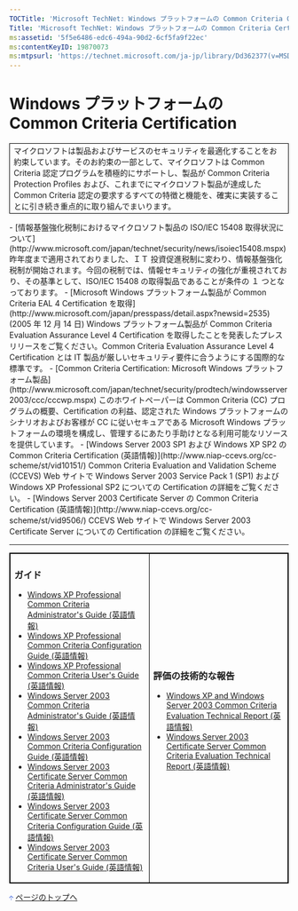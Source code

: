 ```yaml
---
TOCTitle: 'Microsoft TechNet: Windows プラットフォームの Common Criteria Certification'
Title: 'Microsoft TechNet: Windows プラットフォームの Common Criteria Certification'
ms:assetid: '5f5e6486-edc6-494a-90d2-6cf5fa9f22ec'
ms:contentKeyID: 19870073
ms:mtpsurl: 'https://technet.microsoft.com/ja-jp/library/Dd362377(v=MSDN.10)'
---
```


Windows プラットフォームの Common Criteria Certification
========================================================

<table border="0" cellpadding="0" cellspacing="0">
<tbody>
<tr>
<td style="border:1px solid black;" colspan="5">
マイクロソフトは製品およびサービスのセキュリティを最適化することをお約束しています。そのお約束の一部として、マイクロソフトは Common Criteria 認定プログラムを積極的にサポートし、製品が Common Criteria Protection Profiles および、これまでにマイクロソフト製品が達成した Common Criteria 認定の要求するすべての特徴と機能を、確実に実装することに引き続き重点的に取り組んでまいります。

</td>
</tr>
</tbody>
</table>
<p> </p>
-   [情報基盤強化税制におけるマイクロソフト製品の ISO/IEC 15408 取得状況について](http://www.microsoft.com/japan/technet/security/news/isoiec15408.mspx)
    昨年度まで適用されておりました、ＩＴ 投資促進税制に変わり、情報基盤強化税制が開始されます。今回の税制では、情報セキュリティの強化が重視されており、その基準として、ISO/IEC 15408 の取得製品であることが条件の １ つとなっております。
-   [Microsoft Windows プラットフォーム製品が Common Criteria EAL 4 Certification を取得](http://www.microsoft.com/japan/presspass/detail.aspx?newsid=2535)
    (2005 年 12 月 14 日) Windows プラットフォーム製品が Common Criteria Evaluation Assurance Level 4 Certification を取得したことを発表したプレス リリースをご覧ください。Common Criteria Evaluation Assurance Level 4 Certification とは IT 製品が厳しいセキュリティ要件に合うようにする国際的な標準です。
-   [Common Criteria Certification: Microsoft Windows プラットフォーム製品](http://www.microsoft.com/japan/technet/security/prodtech/windowsserver2003/ccc/cccwp.mspx)
    このホワイトペーパーは Common Criteria (CC) プログラムの概要、Certification の利益、認定された Windows プラットフォームのシナリオおよびお客様が CC に従いセキュアである Microsoft Windows プラットフォームの環境を構成し、管理するにあたり手助けとなる利用可能なリソースを提供しています。
-   [Windows Server 2003 SP1 および Windows XP SP2 の Common Criteria Certification (英語情報)](http://www.niap-ccevs.org/cc-scheme/st/vid10151/)
    Common Criteria Evaluation and Validation Scheme (CCEVS) Web サイトで Windows Server 2003 Service Pack 1 (SP1) および Windows XP Professional SP2 についての Certification の詳細をご覧ください。
-   [Windows Server 2003 Certificate Server の Common Criteria Certification (英語情報)](http://www.niap-ccevs.org/cc-scheme/st/vid9506/)
    CCEVS Web サイトで Windows Server 2003 Certificate Server についての Certification の詳細をご覧ください。

------------------------------------------------------------------------

<p> </p>
<table style="border:1px solid black;">
<colgroup>
<col width="50%" />
<col width="50%" />
</colgroup>
<tbody>
<tr class="odd">
<td style="border:1px solid black;"><div class="borderRight">
<div class="LeftCol">  
<h3 id="ガイド">ガイド</h3>  
<ul>  
<li><a href="http://download.microsoft.com/download/e/8/9/e897a1ee-0273-4694-b155-ad02f7b2b4d5/wxp_common_criteria_admin_guide.zip">Windows XP Professional Common Criteria Administrator's Guide (英語情報)</a><br />  
</li>  
<li><a href="http://download.microsoft.com/download/5/3/b/53b53a3e-39d5-4d30-86f2-146aa2c7be45/wxp_common_criteria_configuration_guide.zip">Windows XP Professional Common Criteria Configuration Guide (英語情報)</a><br />  
</li>  
<li><a href="http://download.microsoft.com/download/d/3/0/d304ab38-567c-4fad-a368-a3661ca1a16d/wxp_common_criteria_user_guide.zip">Windows XP Professional Common Criteria User's Guide (英語情報)</a><br />  
</li>  
<li><a href="http://download.microsoft.com/download/0/b/4/0b45ffb0-0fe4-43b1-b71b-fb4c5745d4a2/ws03_common_criteria_admin_guide.zip">Windows Server 2003 Common Criteria Administrator's Guide (英語情報)</a><br />  
</li>  
<li><a href="http://download.microsoft.com/download/4/6/4/46402d2a-45ce-4c1e-98d2-51cb7c9a1556/ws03_common_criteria_configuration_guide.zip">Windows Server 2003 Common Criteria Configuration Guide (英語情報)</a><br />  
</li>  
<li><a href="http://download.microsoft.com/download/1/7/6/17654a53-4910-486c-996e-731e4af226cf/ws03certserver_common_criteria_admin_guide.zip">Windows Server 2003 Certificate Server Common Criteria Administrator's Guide (英語情報)</a><br />  
</li>  
<li><a href="http://download.microsoft.com/download/f/2/0/f206c1fe-b176-4910-a812-68767867ee01/ws03certserver_common_criteria_configuration_guide.zip">Windows Server 2003 Certificate Server Common Criteria Configuration Guide (英語情報)</a><br />  
</li>  
<li><a href="http://download.microsoft.com/download/3/8/f/38fea1db-c75a-4487-9bbf-f5047840c555/ws03certserver_common_criteria_user_guide.zip">Windows Server 2003 Certificate Server Common Criteria User's Guide (英語情報)</a><br />  
</li>  
</ul>  
</div>
</div></td>
<td style="border:1px solid black;"><div class="RightCol">
<h3 id="評価の技術的な報告">評価の技術的な報告</h3>  
<ul>  
<li><a href="http://www.microsoft.com/downloads/details.aspx?familyid=63cf2a1e-f578-4bb5-9245-d411f0f64265&amp;displaylang=en">Windows XP and Windows Server 2003 Common Criteria Evaluation Technical Report (英語情報)</a><br />  
</li>  
<li><a href="http://www.microsoft.com/downloads/details.aspx?familyid=a594e77f-dcbb-4787-9d68-e4689e60a314&amp;displaylang=en">Windows Server 2003 Certificate Server Common Criteria Evaluation Technical Report (英語情報)</a><br />  
</li>  
</ul>
</div></td>
</tr>
</tbody>
</table>
<p> </p>

[<img src="images/dd362377.arrow_px_up(ja-jp,TechNet.10).gif" alt="ページのトップへ" width="7" height="9" />](#top) [ページのトップへ](#top)
